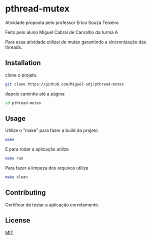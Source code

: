 # pthread-mutex

Atividade proposta pelo professor Erico Souza Teixeira 

Feito pelo aluno Miguel Cabral de Carvalho da turma A

Para essa atividade utilizei de mutex garantindo a sincronização das threads.



## Installation

clone o projeto.

```bash
git clone https://github.com/Miguel-sdj/pthread-mutex
```

depois caminhe até a página

```bash
cd pthread-mutex
```

## Usage

Utilize o "make" para fazer a build do projeto

```bash
make
```
E para rodar a aplicação utilize
```bash
make run
```
Para fazer a limpeza dos arquivos utilize

```bash
make clean
```

## Contributing


Certificar de testar a aplicação corretamente.

## License
[MIT](https://choosealicense.com/licenses/mit/)
